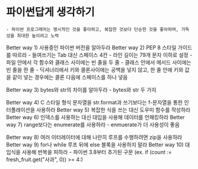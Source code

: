 # 파이썬답게 생각하기
    - 파이썬 프로그래머는 명시적인 것을 좋아하고, 복잡한 것보다 단순한 것을 좋아하며, 가독성을 최대한 높이려고 노력

Better way 1) 사용중인 파이썬 버전을 알아두라
Better way 2) PEP 8 스타일 가이드를 따르라
    - 들여쓰기는 Tab 대신 스페이스 4칸
    - 라인 길이는 79개 문자 이하로 설정
    - 파일 안에서 각 함수와 클래스 사이에는 빈 줄을 두 줄
    - 클래스 안에서 메서드 사이에는 빈 줄을 한 줄
    - 딕셔너리에서 키와 콜론사이에는 공백을 넣지 않고, 한 줄 안에 키와 값을 같이 넣는 경우에는 콜론 다음에 스페이스를 하나 넣음


Better way 3) bytes와 str의 차이를 알아두라
    -  bytes와 str 두 가지
    
Better way 4) C 스타일 형식 문자열을 str.format과 쓰기보다는 f-문자열을 통한 인터폴레이션을 사용하라
Better way 5) 복잡한 식을 쓰는 대신 도우미 함수를 작성하라
Better way 6) 인덱스를 사용하는 대신 대입을 사용해 데이터를 언패킹하라
Better way 7) range보다는 enumerate를 사용하라
    - enmuerate가 더 사용성이 좋음

Better way 8) 여러 이터레이터에 대해 나란히 루프를 수행하려면 zip을 사용하라
Better way 9) for나 while 루프 뒤에 else 블록을 사용하지 말라
Better way 10) 대입식을 사용해 반복을 피하라
    - 파이썬 3.8부터 추가된 구문
    (ex. if (count := fresh_fruit.get("사과", 0)) >= 4:)
